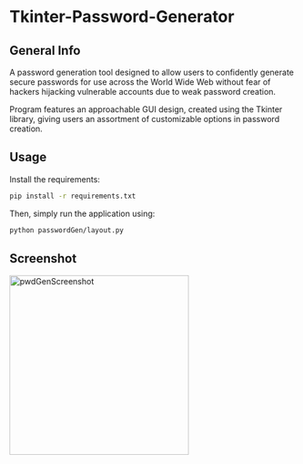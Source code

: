 # Tkinter-Password-Generator

## General Info

A password generation tool designed to allow users to confidently generate secure passwords for use across the World Wide Web without fear of hackers hijacking vulnerable accounts due to weak password creation.

Program features an approachable GUI design, created using the Tkinter library, giving users an assortment of customizable options in password creation.

## Usage

Install the requirements:
```bash
pip install -r requirements.txt
```

Then, simply run the application using:

```bash
python passwordGen/layout.py
```

## Screenshot

<img width="315" alt="pwdGenScreenshot" src="https://user-images.githubusercontent.com/86200482/219227600-bd3dbacc-8645-48e7-8dd4-94d2676ff943.PNG">
